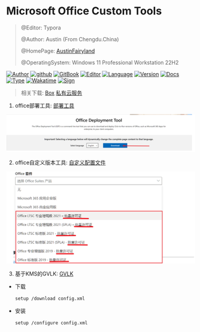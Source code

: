 # Microsoft Office Custom Tools

> @Editor: Typora
>
> @Author: Austin (From Chengdu.China)
>
> @HomePage: [AustinFairyland](https://github.com/AustinFairyland)
>
> @OperatingSystem: Windows 11 Professional Workstation 22H2

[![Author](https://img.shields.io/badge/Author-Austin-orange)](https://t.me/FairyLtd) [![github](https://img.shields.io/badge/Github-Austin.D-green)](https://github.com/AustinFairyland) [![GitBook](https://img.shields.io/badge/GitBook-Austin.D-green)](https://interestingbooks.gitbook.io/) [![Editor](https://img.shields.io/badge/Editor-PyCharm-yellow)](https://github.com/AustinFairyland) [![Language](https://img.shields.io/badge/Language-Markdown-orange)](https://github.com/AustinFairyland) [![Version](https://img.shields.io/badge/Version-Release-blue)](https://github.com/AustinFairyland) [![Docs](https://img.shields.io/badge/Docs-Passing-brightgreen)](https://github.com/AustinFairyland) [![Type](https://img.shields.io/badge/Type-Readme-blue)](https://github.com/AustinFairyland) [![Wakatime](https://wakatime.com/badge/user/fa851759-c657-4b1e-8bcb-3ec3a693a2cd.svg)](https://wakatime.com/@fa851759-c657-4b1e-8bcb-3ec3a693a2cd) [![Sign](https://img.shields.io/badge/%E7%AD%89%E6%88%91%E4%BB%A3%E7%A0%81%E7%BC%96%E6%88%90-%E5%A8%B6%E4%BD%A0%E4%B8%BA%E5%A6%BB%E5%8F%AF%E5%A5%BD@-red)](https://github.com/AustinFairyland) 

> 相关下载: [Box](https://app.box.com/s/4dnxgxmn43xykmp2t46mgapeuy3x63wj) [私有云服务](https://mapping.fairy.host:1443/share/files/MicrosoftOfficeCustomTools.zip) 

1. office部署工具: [部署工具](https://www.microsoft.com/en-us/download/details.aspx?id=49117) 

![image-20230919022632543](./static/images/image-20230919022632543.png)

2. office自定义版本工具: [自定义配置文件](https://config.office.com/deploymentsettings) 

![image-20230919022559403](./static/images/image-20230919022559403.png)

3. 基于KMS的GVLK: [GVLK](https://learn.microsoft.com/zh-cn/deployoffice/vlactivation/gvlks) 



- 下载

  ```bash
  setup /download config.xml
  ```

- 安装

  ```bash
  setup /configure config.xml
  ```

